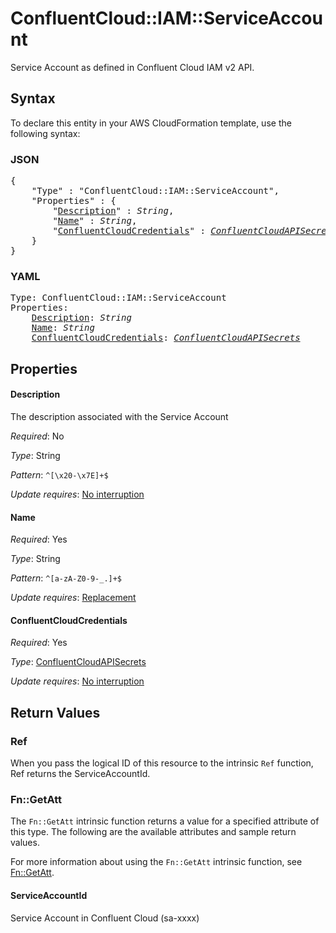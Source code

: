 # ConfluentCloud::IAM::ServiceAccount

Service Account as defined in Confluent Cloud IAM v2 API.

## Syntax

To declare this entity in your AWS CloudFormation template, use the following syntax:

### JSON

<pre>
{
    "Type" : "ConfluentCloud::IAM::ServiceAccount",
    "Properties" : {
        "<a href="#description" title="Description">Description</a>" : <i>String</i>,
        "<a href="#name" title="Name">Name</a>" : <i>String</i>,
        "<a href="#confluentcloudcredentials" title="ConfluentCloudCredentials">ConfluentCloudCredentials</a>" : <i><a href="confluentcloudapisecrets.md">ConfluentCloudAPISecrets</a></i>
    }
}
</pre>

### YAML

<pre>
Type: ConfluentCloud::IAM::ServiceAccount
Properties:
    <a href="#description" title="Description">Description</a>: <i>String</i>
    <a href="#name" title="Name">Name</a>: <i>String</i>
    <a href="#confluentcloudcredentials" title="ConfluentCloudCredentials">ConfluentCloudCredentials</a>: <i><a href="confluentcloudapisecrets.md">ConfluentCloudAPISecrets</a></i>
</pre>

## Properties

#### Description

The description associated with the Service Account

_Required_: No

_Type_: String

_Pattern_: <code>^[\x20-\x7E]+$</code>

_Update requires_: [No interruption](https://docs.aws.amazon.com/AWSCloudFormation/latest/UserGuide/using-cfn-updating-stacks-update-behaviors.html#update-no-interrupt)

#### Name

_Required_: Yes

_Type_: String

_Pattern_: <code>^[a-zA-Z0-9-_.]+$</code>

_Update requires_: [Replacement](https://docs.aws.amazon.com/AWSCloudFormation/latest/UserGuide/using-cfn-updating-stacks-update-behaviors.html#update-replacement)

#### ConfluentCloudCredentials

_Required_: Yes

_Type_: <a href="confluentcloudapisecrets.md">ConfluentCloudAPISecrets</a>

_Update requires_: [No interruption](https://docs.aws.amazon.com/AWSCloudFormation/latest/UserGuide/using-cfn-updating-stacks-update-behaviors.html#update-no-interrupt)

## Return Values

### Ref

When you pass the logical ID of this resource to the intrinsic `Ref` function, Ref returns the ServiceAccountId.

### Fn::GetAtt

The `Fn::GetAtt` intrinsic function returns a value for a specified attribute of this type. The following are the available attributes and sample return values.

For more information about using the `Fn::GetAtt` intrinsic function, see [Fn::GetAtt](https://docs.aws.amazon.com/AWSCloudFormation/latest/UserGuide/intrinsic-function-reference-getatt.html).

#### ServiceAccountId

Service Account in Confluent Cloud (sa-xxxx)

